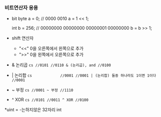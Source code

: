 ### 비트연산자 응용
 * bit
   byte  a = 0; // 0000 0010
         a = 1 << 1;

     int b = 256; // 00000000 00000000 00000001 00000000
         b = b >> 1;

 * shift 연산자
   * "<<" 0을 오른쪽에서 왼쪽으로 추가
   * ">>" 0을 왼쪽에서 오른쪽으로 추가
 
 *  & 논리곱
   ``cs
   //0101
   //0110 & (논리곱), and
   //0100
    ``
 
 * | 논리합
``cs            
//0001
//0001 | (논리합) 둘중 하나라도 1이면 1이다
//0001
``

* ~ 부정
``cs
//0001 ~ 부정
//1110
``

* ^ XOR
``cs
//0101
//0011 ^ XOR
//0100
``

*uint = -는하지않은 32자리 int
